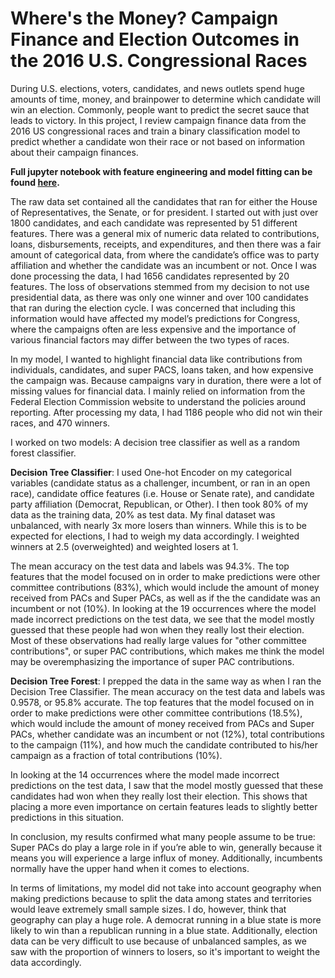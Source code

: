 # Where's the Money? Campaign Finance and Election Outcomes in the 2016 U.S. Congressional Races

During U.S. elections, voters, candidates, and news outlets spend huge amounts of time, money, and brainpower to determine which candidate will win an election. Commonly, people want to predict the secret sauce that leads to victory. In this project, I review campaign finance data from the 2016 US congressional races and train a binary classification model to predict whether a candidate won their race or not based on information about their campaign finances. 

**Full jupyter notebook with feature engineering and model fitting can be found [here](https://github.com/sscott11895/Campaign-Finance-and-Elections/blob/main/Campaign_finance_elections.ipynb).** 

The raw data set contained all the candidates that ran for either the House of Representatives, the Senate, or for president. I started out with just over 1800 candidates, and each candidate was represented by 51 different features. There was a general mix of numeric data related to contributions, loans, disbursements, receipts, and expenditures, and then there was a fair amount of categorical data, from where the candidate’s office was to party affiliation and whether the candidate was an incumbent or not. Once I was done processing the data, I had 1656 candidates represented by 20 features. The loss of observations stemmed from my decision to not use presidential data, as there was only one winner and over 100 candidates that ran during the election cycle. I was concerned that including this information would have affected my model’s predictions for Congress, where the campaigns often are less expensive and the importance of various financial factors may differ between the two types of races. 

In my model, I wanted to highlight financial data like contributions from individuals, candidates, and super PACS, loans taken, and how expensive the campaign was. Because campaigns vary in duration, there were a lot of missing values for financial data. I mainly relied on information from the Federal Election Commission website to understand the policies around reporting. After processing my data, I had 1186 people who did not win their races, and 470 winners. 

I worked on two models: A decision tree classifier as well as a random forest classifier. 

**Decision Tree Classifier**: I used One-hot Encoder on my categorical variables (candidate status as a challenger, incumbent, or ran in an open race), candidate office features (i.e. House or Senate rate), and candidate party affiliation (Democrat, Republican, or Other). I then took 80% of my data as the training data, 20% as test data. My final dataset was unbalanced, with nearly 3x more losers than winners. While this is to be expected for elections, I had to weigh my data accordingly. I weighted winners at 2.5 (overweighted) and weighted losers at 1. 

The mean accuracy on the test data and labels was 94.3%. The top features that the model focused on in order to make predictions were other committee contributions (83%), which would include the amount of money received from PACs and Super PACs, as well as if the the candidate was an incumbent or not (10%). In looking at the 19 occurrences where the model made incorrect predictions on the test data, we see that the model mostly guessed that these people had won when they really lost their election. Most of these observations had really large values for "other committee contributions", or super PAC contributions, which makes me think the model may be overemphasizing the importance of super PAC contributions. 

**Decision Tree Forest**: I prepped the data in the same way as when I ran the Decision Tree Classifier. The mean accuracy on the test data and labels was 0.9578, or 95.8% accurate. The top features that the model focused on in order to make predictions were other committee contributions (18.5%), which would include the amount of money received from PACs and Super PACs, whether candidate was an incumbent or not (12%), total contributions to the campaign (11%), and how much the candidate contributed to his/her campaign as a fraction of total contributions (10%).

In looking at the 14 occurrences where the model made incorrect predictions on the test data, I saw that the model mostly guessed that these candidates had won when they really lost their election. This shows that placing a more even importance on certain features leads to slightly better predictions in this situation.

In conclusion, my results confirmed what many people assume to be true: Super PACs do play a large role in if you’re able to win, generally because it means you will experience a large influx of money. Additionally, incumbents normally have the upper hand when it comes to elections. 

In terms of limitations, my model did not take into account geography when making predictions because to split the data among states and territories would leave extremely small sample sizes. I do, however, think that geography can play a huge role. A democrat running in a blue state is more likely to win than a republican running in a blue state. Additionally, election data can be very difficult to use because of unbalanced samples, as we saw with the proportion of winners to losers, so it's important to weight the data accordingly. 


